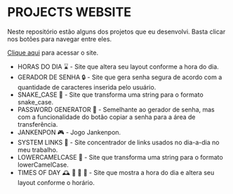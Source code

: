 # PROJECTS WEBSITE

Neste repositório estão alguns dos projetos que eu desenvolvi. Basta clicar nos botões para navegar entre eles.

[Clique aqui](https://tthiagocarlosdev.github.io/projects_website/) para acessar o site.

- HORAS DO DIA  :hourglass: - Site que altera seu layout conforme a hora do dia.
- GERADOR DE SENHA  :lock: - Site que gera senha segura de acordo com a quantidade de caracteres inserida pelo usuário.
- SNAKE_CASE :snake: - Site que transforma uma string para o formato snake_case.
- PASSWORD GENERATOR :closed_lock_with_key: - Semelhante ao gerador de senha, mas com a funcionalidade do botão copiar a senha para a área de transferência.
- JANKENPON :video_game: - Jogo Jankenpon.
- SYSTEM LINKS :link: - Site concentrador de links usados no dia-a-dia no meu trabalho.
- LOWERCAMELCASE :camel: - Site que transforma uma string para o formato lowerCamelCase.
- TIMES OF DAY :mantelpiece_clock: :sunrise: :city_sunset: :night_with_stars: - Site que mostra a hora do dia e altera seu layout conforme o horário.

